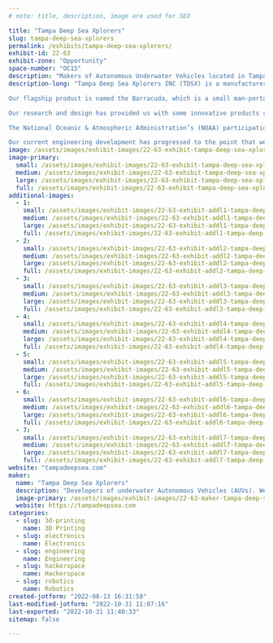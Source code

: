 ```yaml
---
# note: title, description, image are used for SEO

title: "Tampa Deep Sea Xplorers"
slug: tampa-deep-sea-xplorers
permalink: /exhibits/tampa-deep-sea-xplorers/
exhibit-id: 22-63
exhibit-zone: "Opportunity"
space-number: "OC15"
description: "Makers of Autonomous Underwater Vehicles located in Tampa Florida"
description-long: "Tampa Deep Sea Xplorers INC (TDSX) is a manufacturer of Unmanned Underwater Vehicles (UUV). Based in Tampa Florida, we are passionate about underwater exploration and discovery. Our products are designed to enhance data collection in the deep ocean to depths up to 4000 meters. Our intention is to provide deep sea vehicles that are robust enough to reach great depths at a price point that is affordable for individuals and small institutions. 

Our flagship product is named the Barracuda, which is a small man-portable autonomous underwater vehicle (AUV) which can easily reach depths up to 500 meters. At 12 Kg, the Barracuda is light enough to be hand launched from a small vessel or from the shoreline. Although the vehicle has a small footprint, it is strong enough to withstand the pressures encountered at depth. The Barracuda was designed to allow the rapid collection of sub-sea data to support researchers, explorers, and individuals, as well as the objectives of the Seabed 2030 Initiative. 

Our research and design has provided us with some innovative products such as a mobile underwater LiDAR system that is compact enough to be carried by our Barracuda AUV.

The National Oceanic & Atmospheric Administration’s (NOAA) participation in the Nippon Foundation-GEBCO Seabed 2030 Project desires to synthesize bathymetry data to map all of the world’s ocean floors by the year 2030. TDSX is excited to participate in developing the technologies to accomplish the goals of the Seabed 2030 Initiative. If this challenge is to be realized within the designated time frame, thousands of Autonomous Underwater Vehicles will be required, that are capable of collecting data at a rate that is an order of magnitude greater than what is currently on the market. TDSX’s motto of 'Deeper, Faster, and Cheaper' recognizes that new technologies will be required that far exceed the capabilities of existing systems.

Our current engineering development has progressed to the point that we will be field testing our latest Barracuda design. TDSX is currently in the process of contacting potential partners who would benefit from our technology. TDSX is currently partnered with NOAA. We are seeking partners engaged in deep water exploration operations who will permit TDSX to operate our AUV in parallel with their current technology or to supplement their data collection processes. We intend to test the maximum data collection capability of a single Barracuda AUV which we project to be around 1 – 2 km^2 per day of operation. We also intend to test the swarm capabilities of the Barracuda and the sub-sea LiDAR system. Compared to existing commercially available systems our Barracuda system should prove to be capable of collecting several times more data per day of operation than what is currently available for small low powered AUVs."
image: /assets/images/exhibit-images/22-63-exhibit-tampa-deep-sea-xplorers-43-baracuda-banner-1600x1200-v3-6002-large.jpg
image-primary: 
  small: /assets/images/exhibit-images/22-63-exhibit-tampa-deep-sea-xplorers-43-baracuda-banner-1600x1200-v3-6002-small.jpg
  medium: /assets/images/exhibit-images/22-63-exhibit-tampa-deep-sea-xplorers-43-baracuda-banner-1600x1200-v3-6002-medium.jpg
  large: /assets/images/exhibit-images/22-63-exhibit-tampa-deep-sea-xplorers-43-baracuda-banner-1600x1200-v3-6002-large.jpg
  full: /assets/images/exhibit-images/22-63-exhibit-tampa-deep-sea-xplorers-43-baracuda-banner-1600x1200-v3-6002-full.jpg
additional-images: 
  - 1:
    small: /assets/images/exhibit-images/22-63-exhibit-addl1-tampa-deep-sea-xplorers-zerak-the-robot-small.JPG
    medium: /assets/images/exhibit-images/22-63-exhibit-addl1-tampa-deep-sea-xplorers-zerak-the-robot-medium.JPG
    large: /assets/images/exhibit-images/22-63-exhibit-addl1-tampa-deep-sea-xplorers-zerak-the-robot-large.JPG
    full: /assets/images/exhibit-images/22-63-exhibit-addl1-tampa-deep-sea-xplorers-zerak-the-robot-full.JPG
  - 2:
    small: /assets/images/exhibit-images/22-63-exhibit-addl2-tampa-deep-sea-xplorers-auv-on-bench-small.JPG
    medium: /assets/images/exhibit-images/22-63-exhibit-addl2-tampa-deep-sea-xplorers-auv-on-bench-medium.JPG
    large: /assets/images/exhibit-images/22-63-exhibit-addl2-tampa-deep-sea-xplorers-auv-on-bench-large.JPG
    full: /assets/images/exhibit-images/22-63-exhibit-addl2-tampa-deep-sea-xplorers-auv-on-bench-full.JPG
  - 3:
    small: /assets/images/exhibit-images/22-63-exhibit-addl3-tampa-deep-sea-xplorers-ed-and-terry-on-boat-small.gif
    medium: /assets/images/exhibit-images/22-63-exhibit-addl3-tampa-deep-sea-xplorers-ed-and-terry-on-boat-medium.gif
    large: /assets/images/exhibit-images/22-63-exhibit-addl3-tampa-deep-sea-xplorers-ed-and-terry-on-boat-large.gif
    full: /assets/images/exhibit-images/22-63-exhibit-addl3-tampa-deep-sea-xplorers-ed-and-terry-on-boat-full.gif
  - 4:
    small: /assets/images/exhibit-images/22-63-exhibit-addl4-tampa-deep-sea-xplorers-noaa-tampa-1200x800-small.jpg
    medium: /assets/images/exhibit-images/22-63-exhibit-addl4-tampa-deep-sea-xplorers-noaa-tampa-1200x800-medium.jpg
    large: /assets/images/exhibit-images/22-63-exhibit-addl4-tampa-deep-sea-xplorers-noaa-tampa-1200x800-large.jpg
    full: /assets/images/exhibit-images/22-63-exhibit-addl4-tampa-deep-sea-xplorers-noaa-tampa-1200x800-full.jpg
  - 5:
    small: /assets/images/exhibit-images/22-63-exhibit-addl5-tampa-deep-sea-xplorers-pool-test-small.JPG
    medium: /assets/images/exhibit-images/22-63-exhibit-addl5-tampa-deep-sea-xplorers-pool-test-medium.JPG
    large: /assets/images/exhibit-images/22-63-exhibit-addl5-tampa-deep-sea-xplorers-pool-test-large.JPG
    full: /assets/images/exhibit-images/22-63-exhibit-addl5-tampa-deep-sea-xplorers-pool-test-full.JPG
  - 6:
    small: /assets/images/exhibit-images/22-63-exhibit-addl6-tampa-deep-sea-xplorers-makerfaire-small.JPG
    medium: /assets/images/exhibit-images/22-63-exhibit-addl6-tampa-deep-sea-xplorers-makerfaire-medium.JPG
    large: /assets/images/exhibit-images/22-63-exhibit-addl6-tampa-deep-sea-xplorers-makerfaire-large.JPG
    full: /assets/images/exhibit-images/22-63-exhibit-addl6-tampa-deep-sea-xplorers-makerfaire-full.JPG
  - 7:
    small: /assets/images/exhibit-images/22-63-exhibit-addl7-tampa-deep-sea-xplorers-xprize-a5-rs46405-odxp-20190124-20190201-noaa-testing-round-2-puerto-rico-photos-6371-lpr-small.jpg
    medium: /assets/images/exhibit-images/22-63-exhibit-addl7-tampa-deep-sea-xplorers-xprize-a5-rs46405-odxp-20190124-20190201-noaa-testing-round-2-puerto-rico-photos-6371-lpr-medium.jpg
    large: /assets/images/exhibit-images/22-63-exhibit-addl7-tampa-deep-sea-xplorers-xprize-a5-rs46405-odxp-20190124-20190201-noaa-testing-round-2-puerto-rico-photos-6371-lpr-large.jpg
    full: /assets/images/exhibit-images/22-63-exhibit-addl7-tampa-deep-sea-xplorers-xprize-a5-rs46405-odxp-20190124-20190201-noaa-testing-round-2-puerto-rico-photos-6371-lpr-full.jpg
website: "tampadeepsea.com"
maker: 
  name: "Tampa Deep Sea Xplorers"
  description: "Developers of underwater Autonomous Vehicles (AUVs). We are based in Tampa Florida and are currently working on a project for NOAA. We are also part of the Tampa Hackerspace community. We participated last year and had a great time and would like to show our stuff again this year. "
  image-primary: /assets/images/exhibit-images/22-63-maker-tampa-deep-sea-xplorers-baracuda-banner-1600x1200-v3-medium.jpg
  website: https://tampadeepsea.com
categories: 
  - slug: 3d-printing
    name: 3D Printing
  - slug: electronics
    name: Electronics
  - slug: engineering
    name: Engineering
  - slug: hackerspace
    name: Hackerspace
  - slug: robotics
    name: Robotics
created-jotform: "2022-08-13 16:31:58"
last-modified-jotform: "2022-10-31 11:07:16"
last-exported: "2022-10-31 11:40:33"
sitemap: false

---
```

